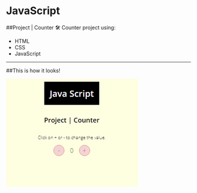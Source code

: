 # JavaScript
##Project | Counter
:hammer_and_wrench: Counter project using:
- HTML
- CSS
- JavaScript

<hr>
##This is how it looks!


![gif](/img/JS_counter.gif)
